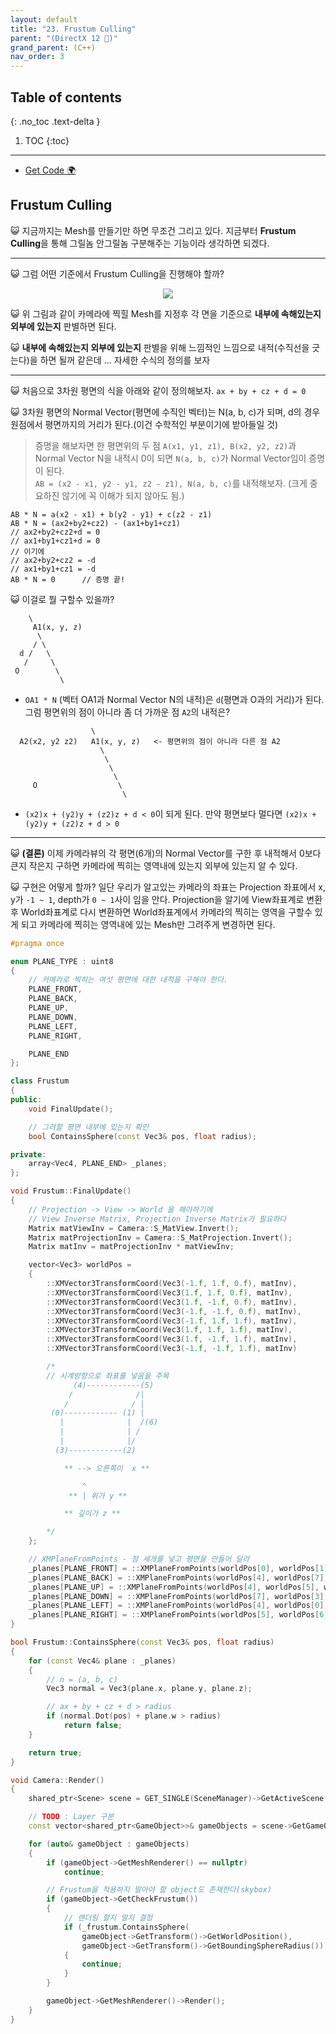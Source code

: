 ```yaml
---
layout: default
title: "23. Frustum Culling"
parent: "(DirectX 12 🌠)"
grand_parent: (C++)
nav_order: 3
---
```


## Table of contents
{: .no_toc .text-delta }

1. TOC
{:toc}

---

* [Get Code 🌍](https://github.com/taehyung77/DirextX-Example/tree/18)

## Frustum Culling

😺 지금까지는 Mesh를 만들기만 하면 무조건 그리고 있다. 지금부터 **Frustum Culling**을 통해 그릴놈 안그릴놈 구분해주는 기능이라 생각하면 되겠다.

---

😺 그럼 어떤 기준에서 Frustum Culling을 진행해야 할까?

<p align="center">
  <img src="https://taehyungs-programming-blog.github.io/blog/assets/images/cpp/directx/directx-22-1.png"/>
</p>

😺 위 그림과 같이 카메라에 찍힐 Mesh를 지정후 각 면을 기준으로 **내부에 속해있는지 외부에 있는지** 판별하면 된다.

😺 **내부에 속해있는지 외부에 있는지** 판별을 위해 느낌적인 느낌으로 내적(수직선을 긋는다)을 하면 될꺼 같은데 ... 자세한 수식의 정의를 보자

---

😺 처음으로 3차원 평면의 식을 아래와 같이 정의해보자. `ax + by + cz + d = 0`

😺 3차원 평면의 Normal Vector(평면에 수직인 벡터)는 N(a, b, c)가 되며, d의 경우 원점에서 평면까지의 거리가 된다.(이건 수학적인 부분이기에 받아들일 것)

> 증명을 해보자면 한 평면위의 두 점 `A(x1, y1, z1), B(x2, y2, z2)`과 <br>
> Normal Vector N을 내적시 0이 되면 `N(a, b, c)`가 Normal Vector임이 증명이 된다.<br>
> `AB = (x2 - x1, y2 - y1, z2 - z1), N(a, b, c)`를 내적해보자. (크게 중요하진 않기에 꼭 이해가 되지 않아도 됨.)

```
AB * N = a(x2 - x1) + b(y2 - y1) + c(z2 - z1)
AB * N = (ax2+by2+cz2) - (ax1+by1+cz1)
// ax2+by2+cz2+d = 0
// ax1+by1+cz1+d = 0
// 이기에
// ax2+by2+cz2 = -d
// ax1+by1+cz1 = -d
AB * N = 0      // 증명 끝!
```

😺 이걸로 뭘 구할수 있을까?

```
    \
     A1(x, y, z)
      \
     / \
  d /   \
   /     \
 O        \
           \
```

* `OA1 * N` (벡터 OA1과 Normal Vector N의 내적)은 `d`(평면과 O과의 거리)가 된다. 그럼 평면위의 점이 아니라 좀 더 가까운 점 `A2`의 내적은?

```
                  \
  A2(x2, y2 z2)   A1(x, y, z)   <- 평면위의 점이 아니라 다른 점 A2
                    \
                     \
                      \
                       \
     O                  \
                         \
```

* `(x2)x + (y2)y + (z2)z + d < 0`이 되게 된다. 만약 평면보다 멀다면 `(x2)x + (y2)y + (z2)z + d > 0`

---

😺 **(결론)** 이제 카메라뷰의 각 평면(6개)의 Normal Vector를 구한 후 내적해서 0보다 큰지 작은지 구하면 카메라에 찍히는 영역내에 있는지 외부에 있는지 알 수 있다.

😺 구현은 어떻게 할까? 일단 우리가 알고있는 카메라의 좌표는 Projection 좌표에서 x, y가 `-1 ~ 1`, depth가 `0 ~ 1`사이 임을 안다. Projection을 알기에 View좌표계로 변환 후 World좌표계로 다시 변환하면 World좌표계에서 카메라의 찍히는 영역을 구할수 있게 되고 카메라에 찍히는 영역내에 있는 Mesh만 그려주게 변경하면 된다.

```cpp
#pragma once

enum PLANE_TYPE : uint8
{
    // 카메라로 찍히는 여섯 평면에 대한 내적을 구해야 한다.
	PLANE_FRONT,
	PLANE_BACK,
	PLANE_UP,
	PLANE_DOWN,
	PLANE_LEFT,
	PLANE_RIGHT,

	PLANE_END
};

class Frustum
{
public:
	void FinalUpdate();

    // 그려할 평면 내부에 있는지 확인
	bool ContainsSphere(const Vec3& pos, float radius);

private:
	array<Vec4, PLANE_END> _planes;
};
```

```cpp
void Frustum::FinalUpdate()
{
	// Projection -> View -> World 을 해야하기에
	// View Inverse Matrix, Projection Inverse Matrix가 필요하다
	Matrix matViewInv = Camera::S_MatView.Invert();
	Matrix matProjectionInv = Camera::S_MatProjection.Invert();
	Matrix matInv = matProjectionInv * matViewInv;

	vector<Vec3> worldPos =
	{
		::XMVector3TransformCoord(Vec3(-1.f, 1.f, 0.f), matInv),		// 0
		::XMVector3TransformCoord(Vec3(1.f, 1.f, 0.f), matInv),			// 1
		::XMVector3TransformCoord(Vec3(1.f, -1.f, 0.f), matInv),		// 2
		::XMVector3TransformCoord(Vec3(-1.f, -1.f, 0.f), matInv),		// 3
		::XMVector3TransformCoord(Vec3(-1.f, 1.f, 1.f), matInv),		// 4
		::XMVector3TransformCoord(Vec3(1.f, 1.f, 1.f), matInv),			// 5
		::XMVector3TransformCoord(Vec3(1.f, -1.f, 1.f), matInv),		// 6
		::XMVector3TransformCoord(Vec3(-1.f, -1.f, 1.f), matInv)		// 7

		/*
        // 시계방향으로 좌표를 넣음을 주목
		      (4)------------(5)
	  	     /              /|
            /		       / |
		 (0)------------ (1) |
		   |              |  /(6)
		   |              | /
		   |              |/
          (3)------------(2)

            ** --> 오른쪽이  x **

                ^
             ** | 위가 y **

            ** 깊이가 z **

		*/
	};

    // XMPlaneFromPoints - 점 세개를 넣고 평면을 만들어 달라
	_planes[PLANE_FRONT] = ::XMPlaneFromPoints(worldPos[0], worldPos[1], worldPos[2]);  // 시계 방향
	_planes[PLANE_BACK] = ::XMPlaneFromPoints(worldPos[4], worldPos[7], worldPos[5]);   // 반시계 방향
	_planes[PLANE_UP] = ::XMPlaneFromPoints(worldPos[4], worldPos[5], worldPos[1]);     // 시계 방향(CW)
	_planes[PLANE_DOWN] = ::XMPlaneFromPoints(worldPos[7], worldPos[3], worldPos[6]);   // 반시계 방향(CCW)
	_planes[PLANE_LEFT] = ::XMPlaneFromPoints(worldPos[4], worldPos[0], worldPos[7]);   // 시계 방향
	_planes[PLANE_RIGHT] = ::XMPlaneFromPoints(worldPos[5], worldPos[6], worldPos[1]);  // 반시계 방향(CCW)
}

bool Frustum::ContainsSphere(const Vec3& pos, float radius)
{
	for (const Vec4& plane : _planes)
	{
		// n = (a, b, c)
		Vec3 normal = Vec3(plane.x, plane.y, plane.z);

		// ax + by + cz + d > radius
		if (normal.Dot(pos) + plane.w > radius)
			return false;
	}

	return true;
}
```

```cpp
void Camera::Render()
{
	shared_ptr<Scene> scene = GET_SINGLE(SceneManager)->GetActiveScene();

	// TODO : Layer 구분
	const vector<shared_ptr<GameObject>>& gameObjects = scene->GetGameObjects();

	for (auto& gameObject : gameObjects)
	{
		if (gameObject->GetMeshRenderer() == nullptr)
			continue;

        // Frustum을 적용하지 말아야 할 object도 존재한다(skybox)
		if (gameObject->GetCheckFrustum())
		{
            // 랜더링 할지 말지 결정
			if (_frustum.ContainsSphere(
				gameObject->GetTransform()->GetWorldPosition(),
				gameObject->GetTransform()->GetBoundingSphereRadius()) == false)
			{
				continue;
			}
		}

		gameObject->GetMeshRenderer()->Render();
	}
}
```
